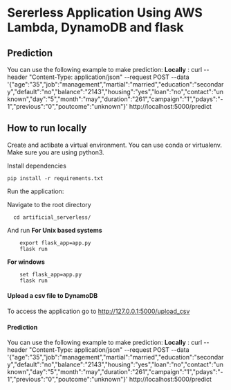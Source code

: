 # Sererless Application Using AWS Lambda, DynamoDB and flask


## Prediction
You can use the following example to make prediction:
**Locally** :     curl --header "Content-Type: application/json" --request POST --data '{"age":"35","job":"management","martial":"married","education":"secondary","default":"no","balance":"2143","housing":"yes","loan":"no","contact":"unknown","day":"5","month":"may","duration":"261","campaign":"1","pdays":"-1","previous":"0","poutcome":"unknown"}' http://localhost:5000/predict


## How to run locally

Create and actibate a virtual environment. You can use conda or virtualenv. Make sure you are using python3.
    
Install dependencies

    pip install -r requirements.txt
    
Run the application:

  Navigate to the root directory
  
      cd artificial_serverless/
      
  And run 
  **For Unix based systems**
  
        export flask_app=app.py
        flask run
        
  **For windows**
  
        set flask_app=app.py 
        flask run

#### Upload a csv file to DynamoDB
To access the application go to http://127.0.0.1:5000/upload_csv

#### Prediction
You can use the following example to make prediction:
**Locally** :     curl --header "Content-Type: application/json" --request POST --data '{"age":"35","job":"management","martial":"married","education":"secondary","default":"no","balance":"2143","housing":"yes","loan":"no","contact":"unknown","day":"5","month":"may","duration":"261","campaign":"1","pdays":"-1","previous":"0","poutcome":"unknown"}' http://localhost:5000/predict
